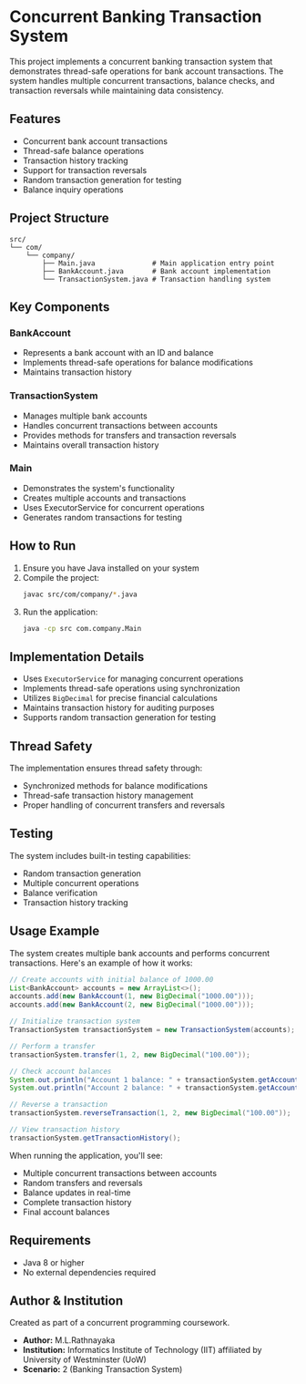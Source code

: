 # Concurrent Banking Transaction System

This project implements a concurrent banking transaction system that demonstrates thread-safe operations for bank account transactions. The system handles multiple concurrent transactions, balance checks, and transaction reversals while maintaining data consistency.

## Features

- Concurrent bank account transactions
- Thread-safe balance operations
- Transaction history tracking
- Support for transaction reversals
- Random transaction generation for testing
- Balance inquiry operations

## Project Structure

```
src/
└── com/
    └── company/
        ├── Main.java              # Main application entry point
        ├── BankAccount.java       # Bank account implementation
        └── TransactionSystem.java # Transaction handling system
```

## Key Components

### BankAccount
- Represents a bank account with an ID and balance
- Implements thread-safe operations for balance modifications
- Maintains transaction history

### TransactionSystem
- Manages multiple bank accounts
- Handles concurrent transactions between accounts
- Provides methods for transfers and transaction reversals
- Maintains overall transaction history

### Main
- Demonstrates the system's functionality
- Creates multiple accounts and transactions
- Uses ExecutorService for concurrent operations
- Generates random transactions for testing

## How to Run

1. Ensure you have Java installed on your system
2. Compile the project:
   ```bash
   javac src/com/company/*.java
   ```
3. Run the application:
   ```bash
   java -cp src com.company.Main
   ```

## Implementation Details

- Uses `ExecutorService` for managing concurrent operations
- Implements thread-safe operations using synchronization
- Utilizes `BigDecimal` for precise financial calculations
- Maintains transaction history for auditing purposes
- Supports random transaction generation for testing

## Thread Safety

The implementation ensures thread safety through:
- Synchronized methods for balance modifications
- Thread-safe transaction history management
- Proper handling of concurrent transfers and reversals

## Testing

The system includes built-in testing capabilities:
- Random transaction generation
- Multiple concurrent operations
- Balance verification
- Transaction history tracking

## Usage Example

The system creates multiple bank accounts and performs concurrent transactions. Here's an example of how it works:

```java
// Create accounts with initial balance of 1000.00
List<BankAccount> accounts = new ArrayList<>();
accounts.add(new BankAccount(1, new BigDecimal("1000.00")));
accounts.add(new BankAccount(2, new BigDecimal("1000.00")));

// Initialize transaction system
TransactionSystem transactionSystem = new TransactionSystem(accounts);

// Perform a transfer
transactionSystem.transfer(1, 2, new BigDecimal("100.00"));

// Check account balances
System.out.println("Account 1 balance: " + transactionSystem.getAccountBalance(1));
System.out.println("Account 2 balance: " + transactionSystem.getAccountBalance(2));

// Reverse a transaction
transactionSystem.reverseTransaction(1, 2, new BigDecimal("100.00"));

// View transaction history
transactionSystem.getTransactionHistory();
```

When running the application, you'll see:
- Multiple concurrent transactions between accounts
- Random transfers and reversals
- Balance updates in real-time
- Complete transaction history
- Final account balances

## Requirements

- Java 8 or higher
- No external dependencies required

## Author & Institution
Created as part of a concurrent programming coursework.
- **Author:** M.L.Rathnayaka
- **Institution:** Informatics Institute of Technology (IIT) affiliated by University of Westminster (UoW)
- **Scenario:** 2 (Banking Transaction System)
